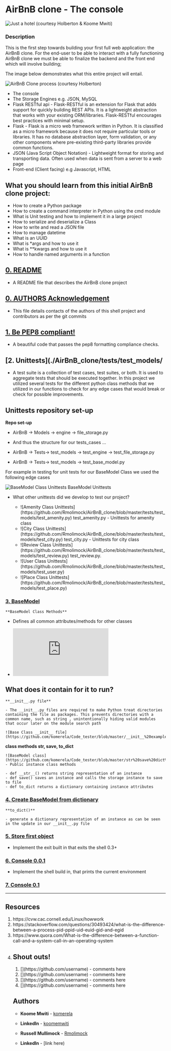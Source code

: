 # AirBnB clone - The console

![Just a hotel (courtesy Holberton & Koome Mwiti)](https://github.com/komerela/Code_tester/blob/master/https://github.com/komerela/Code_tester/blob/master/Screen%20Shot%202019-07-04%20at%205.24.23%20PM.png)

### Description
This is the first step towards building your first full web application: the AirBnB clone. For the end-user to be able to interact with a fully functioning AirBnB clone we must be able to finalize the backend and the front end which will involve building;

The image below demonstrates what this entire project will entail.

![AirBnB Clone process (courtesy Holberton)](https://github.com/komerela/Code_tester/blob/master/https://github.com/komerela/Code_tester/blob/master/AirBnB%20Clone%20process.png)

* The console
* The Storage Engines e.g. JSON, MySQL
* Flask RESTful api - Flask-RESTful is an extension for Flask that adds support for quickly building REST APIs. It is a lightweight abstraction that works with your existing ORM/libraries. Flask-RESTful encourages best practices with minimal setup. 
* Flask - Flask is a micro web framework written in Python. It is classified as a micro framework because it does not require particular tools or libraries. It has no database abstraction layer, form validation, or any other components where pre-existing third-party libraries provide common functions.
* JSON (Java Script Object Notation) - Lightweight format for storing and transporting data. Often used when data is sent from a server to a web page
* Front-end (Client facing) e.g Javascript, HTML 


## What you should learn from this initial AirBnB clone project:

<ul>
<li>How to create a Python package</li>
<li>How to create a command interpreter in Python using the cmd module</li>
<li>What is Unit testing and how to implement it in a large project</li>
<li>How to serialize and deserialize a Class</li>
<li>How to write and read a JSON file</li>
<li>How to manage datetime</li>
<li>What is an UUID</li>
<li>What is *args and how to use it</li>
<li>What is **kwargs and how to use it</li>
<li>How to handle named arguments in a function</li>
</ul>




## [0. README](./README.md)

* A README file that describes the AirBnB clone project

## [0. AUTHORS Acknowledgement](./AUTHORS)

* This file details contacts of the authors of this shell project and contributors as per the git commits

## [1. Be PEP8 compliant!](./AirBnB_clone/)

* A beautiful code that passes the pep8 formatting compliance checks.

## [2. Unittests](./AirBnB_clone/tests/test_models/

* A test suite is a collection of test cases, test suites, or both. It is used to aggregate tests that should be executed together. In this project we utilized several tests for the different python class methods that we utilized in our functions to check for any edge cases that would break or check for possible improvements.

## Unittests repository set-up

**Repo set-up**

- AirBnB -> Models -> engine -> file_storage.py

* And thus the structure for our tests_cases …

- AirBnB -> Tests-> test_models -> test_engine -> test_file_storage.py

- AirBnB -> Tests-> test_models -> test_base_model.py


For example in testing for unit tests for our BaseModel Class we used the following edge cases

![BaseModel Class Unittests](https://github.com/komerela/Code_tester/blob/master/https://github.com/komerela/Code_tester/blob/master/test_base_model%20unittests.png) BaseModel Unittests

<ul>
<li> What other unittests did we develop to test our project? </li>
<ul>
<li> ![Amenity Class Unittests](https://github.com/Rmolimock/AirBnB_clone/blob/master/tests/test_models/test_amenity.py) test_amenity.py - Unittests for amenity class </li>
<li> ![City Class Unittests](https://github.com/Rmolimock/AirBnB_clone/blob/master/tests/test_models/test_city.py) test_city.py - Unittests for city class </li>
<li> ![Review Class Unittests](https://github.com/Rmolimock/AirBnB_clone/blob/master/tests/test_models/test_review.py) test_review.py. </li>
<li> ![User Class Unittests](https://github.com/Rmolimock/AirBnB_clone/blob/master/tests/test_models/test_user.py) </li>
<li> ![Place Class Unittests](https://github.com/Rmolimock/AirBnB_clone/blob/master/tests/test_models/test_place.py) </li>
</ul>
</ul>

### [3. BaseModel ](./AirBnB_clone)

    **BaseModel Class Methods**

- Defines all common attributes/methods for other classes

- ![Base class](https://github.com/Rmolimock/AirBnB_clone/blob/master/models/base_model.py)

## What does it contain for it to run?

    **__init__.py file**
	
	- The __init__.py files are required to make Python treat directories containing the file as packages. This prevents directories with a common name, such as string , unintentionally hiding valid modules that occur later on the module search path

	![Base Class __init__ file](https://github.com/komerela/Code_tester/blob/master/__init__%20example.png)

   **class methods str, save, to_dict**

	![BaseModel class](https://github.com/komerela/Code_tester/blob/master/str%20save%20dict%20classes.png) - Public instance class methods

	- def __str__() returns string representation of an instance
	- def save() saves an instance and calls the storage instance to save to file
	- def to_dict returns a dictionary containing instance attributes


### [4. Create BaseModel from dictionary](./AirBnB_clone)

	**to_dict()**

	- generate a dictionary representation of an instance as can be seen in the update in our __init__.py file

### [5. Store first object](./AirBnB_clone)

* Implement the exit built in that exits the shell 0.3+

### [6. Console 0.0.1](./AirBnB_clonel)

* Implement the shell build in, that prints the current environment

### [7. Console 0.1](./AirBnB_clone)


---

## Resources
<ol>
<li>https://cvw.cac.cornell.edu/Linux/howwork</li>
<li>https://stackoverflow.com/questions/30493424/what-is-the-difference-between-a-process-pid-ppid-uid-euid-gid-and-egid</li>
<li>https://www.quora.com/What-is-the-difference-between-a-function-call-and-a-system-call-in-an-operating-system</li>
<li>

## Shout outs!
<ol>
<li>[](https://github.com/username) - comments here</li>
<li>[](https://github.com/username) - comments here</li>
<li>[](https://github.com/username) - comments here</li>
<li>[](https://github.com/username) - comments here</li>
</ol>

## Authors
* **Koome Mwiti** - [komerela](https://github.com/komerela)
* **LinkedIn** - [koomemwiti](www.linkedin.com/in/koomemwiti)

* **Russell Mullimock** - [Rmolimock](https://github.com/Rmolimock)
* **LinkedIn** - [link here)
